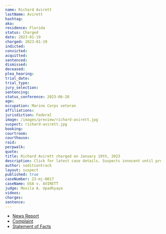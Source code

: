 ```yaml
---
name: Richard Avirett
lastName: Avirett
hashtag:
aka:
residence: Florida
status: Charged
date: 2023-01-19
charged: 2023-01-19
indicted:
convicted:
acquitted:
sentenced:
dismissed:
deceased:
plea_hearing:
trial_date:
trial_type:
jury_selection:
sentencing:
status_conference: 2023-06-20
age:
occupation: Marine Corps veteran
affiliations:
jurisdiction: Federal
image: /images/preview/richard-avirett.jpg
suspect: richard-avirett.jpg
booking:
courtroom:
courthouse:
raid:
perpwalk:
quote:
title: Richard Avirett charged on January 19th, 2023
description: Click for latest case details. Suspects innocent until proven guilty.
author: seditiontrack
layout: suspect
published: true
caseNumber: 23-mj-0017
caseName: USA v. AVIRETT
judge: Moxila A. Upadhyaya
videos:
charges:
sentence:
---
```

- [News Report](https://vozwire.com/marine-corps-vet-richard-avirett-took-part-in-the-jan-6-capitol-riot-but-hasnt-been-charged/)
- [Complaint](https://www.justice.gov/usao-dc/case-multi-defendant/file/1567476/download)
- [Statement of Facts](https://www.justice.gov/usao-dc/case-multi-defendant/file/1567471/download)
